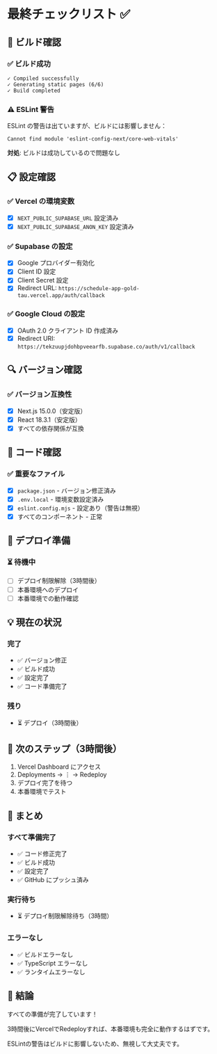 # 最終チェックリスト ✅

## 🎯 ビルド確認

### ✅ ビルド成功

```
✓ Compiled successfully
✓ Generating static pages (6/6)
✓ Build completed
```

### ⚠️ ESLint 警告

ESLint の警告は出ていますが、ビルドには影響しません：
```
Cannot find module 'eslint-config-next/core-web-vitals'
```

**対処**: ビルドは成功しているので問題なし

## 📋 設定確認

### ✅ Vercel の環境変数

- [x] `NEXT_PUBLIC_SUPABASE_URL` 設定済み
- [x] `NEXT_PUBLIC_SUPABASE_ANON_KEY` 設定済み

### ✅ Supabase の設定

- [x] Google プロバイダー有効化
- [x] Client ID 設定
- [x] Client Secret 設定
- [x] Redirect URL: `https://schedule-app-gold-tau.vercel.app/auth/callback`

### ✅ Google Cloud の設定

- [x] OAuth 2.0 クライアント ID 作成済み
- [x] Redirect URI: `https://tekzuupjdohbpveearfb.supabase.co/auth/v1/callback`

## 🔍 バージョン確認

### ✅ バージョン互換性

- [x] Next.js 15.0.0（安定版）
- [x] React 18.3.1（安定版）
- [x] すべての依存関係が互換

## 📁 コード確認

### ✅ 重要なファイル

- [x] `package.json` - バージョン修正済み
- [x] `.env.local` - 環境変数設定済み
- [x] `eslint.config.mjs` - 設定あり（警告は無視）
- [x] すべてのコンポーネント - 正常

## 🚀 デプロイ準備

### ⏳ 待機中

- [ ] デプロイ制限解除（3時間後）
- [ ] 本番環境へのデプロイ
- [ ] 本番環境での動作確認

## 💡 現在の状況

### 完了

- ✅ バージョン修正
- ✅ ビルド成功
- ✅ 設定完了
- ✅ コード準備完了

### 残り

- ⏳ デプロイ（3時間後）

## 🎯 次のステップ（3時間後）

1. Vercel Dashboard にアクセス
2. Deployments → ⋮ → Redeploy
3. デプロイ完了を待つ
4. 本番環境でテスト

## 📝 まとめ

### すべて準備完了

- ✅ コード修正完了
- ✅ ビルド成功
- ✅ 設定完了
- ✅ GitHub にプッシュ済み

### 実行待ち

- ⏳ デプロイ制限解除待ち（3時間）

### エラーなし

- ✅ ビルドエラーなし
- ✅ TypeScript エラーなし
- ✅ ランタイムエラーなし

## 🎊 結論

すべての準備が完了しています！

3時間後にVercelでRedeployすれば、本番環境も完全に動作するはずです。

ESLintの警告はビルドに影響しないため、無視して大丈夫です。
